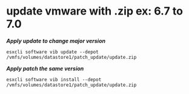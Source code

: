 # update vmware with .zip ex: 6.7 to 7.0
***Apply update to change major version***
```
esxcli software vib update --depot /vmfs/volumes/datastore1/patch_update/update.zip
```

***Apply patch the same version***
```
esxcli software vib install --depot /vmfs/volumes/datastore1/patch_update/update.zip
```
